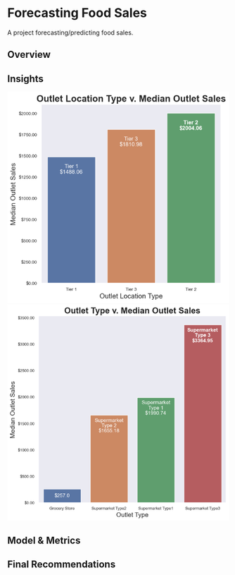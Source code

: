 # Forecasting Food Sales
A project forecasting/predicting food sales.

## Overview

## Insights
![Location v. Sales](/assets/locationvsales.png "Location v. Sales")
![Type v. Sales](/assets/typevsales.png "Type v. Sales")

## Model & Metrics

## Final Recommendations